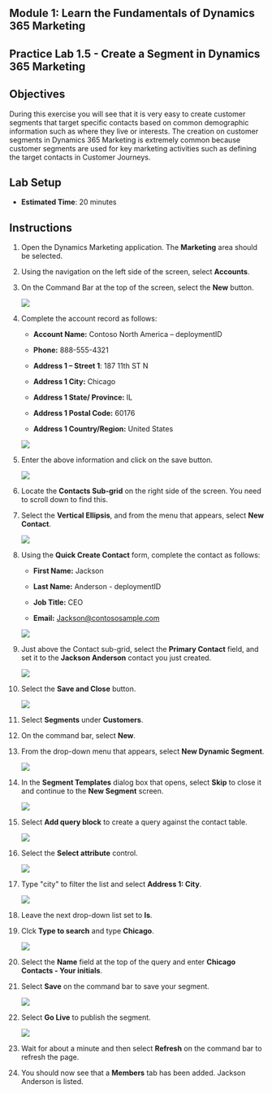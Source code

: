 ## Module 1: Learn the Fundamentals of Dynamics 365 Marketing


## Practice Lab 1.5 - Create a Segment in Dynamics 365 Marketing

## Objectives

During this exercise you will see that it is very easy to create customer segments that target specific contacts based on common demographic information such as where they live or interests. The creation on customer segments in Dynamics 365 Marketing is extremely common because customer segments are used for key marketing activities such as defining the target contacts in Customer Journeys.

## Lab Setup

  - **Estimated Time**: 20 minutes

## Instructions

1. Open the Dynamics Marketing application. The **Marketing** area should be selected.

1. Using the navigation on the left side of the screen, select **Accounts**. 

1. On the Command Bar at the top of the screen, select the **New** button.

    ![](../images/module1/lab5/account1-1.png)

1. Complete the account record as follows:

	- **Account Name:** Contoso North America – deploymentID

	- **Phone:** 888-555-4321

	- **Address 1 – Street 1**: 187 11th ST N

	- **Address 1 City:** Chicago

	- **Address 1 State/ Province:** IL

	- **Address 1 Postal Code:** 60176

	- **Address 1 Country/Region:** United States

    ![](../images/module1/lab5/account2.png)
1. Enter the above information and click on the save button.

    ![](../images/module1/lab5/account1.png)
    
1. Locate the **Contacts Sub-grid** on the right side of the screen. You need to scroll down to find this.

1. Select the **Vertical Ellipsis**, and from the menu that appears, select **New Contact**.

    ![](../images/module1/lab5/account3.png)

1. Using the **Quick Create Contact** form, complete the contact as follows:

	- **First Name:** Jackson

	- **Last Name:** Anderson - deploymentID

	- **Job Title:** CEO

	- **Email:** Jackson@contososample.com

    ![](../images/module1/lab5/account4.png)
    
1. Just above the Contact sub-grid, select the **Primary Contact** field, and set it to the **Jackson Anderson** contact you just created.

    ![](../images/module1/lab5/account5.png)

1. Select the **Save and Close** button.

    ![](../images/module1/lab5/account6.png)

1. Select **Segments** under **Customers**.

1. On the command bar, select **New**.

1. From the drop-down menu that appears, select **New Dynamic Segment**.

    ![](../images/module1/lab5/1.png)

1. In the **Segment Templates** dialog box that opens, select **Skip** to close it and continue to the **New Segment** screen.

    ![](../images/module1/lab5/2.png)

1. Select **Add query block** to create a query against the contact table. 

    ![](../images/module1/lab5/3.png)

1. Select the **Select attribute** control.

    ![](../images/module1/lab5/4.png)

1. Type "city" to filter the list and select **Address 1: City**.

    ![](../images/module1/lab5/5.png)
    
1. Leave the next drop-down list set to **Is**. 

1. Clck **Type to search** and type **Chicago**.

    ![](../images/module1/lab5/6.png)

1. Select the **Name** field at the top of the query and enter **Chicago Contacts - Your initials**.

1. Select **Save** on the command bar to save your segment.

    ![](../images/module1/lab5/7.png)

1. Select **Go Live** to publish the segment.

    ![](../images/module1/lab5/8.png)

1. Wait for about a minute and then select **Refresh** on the command bar to refresh the page. 

1. You should now see that a **Members** tab has been added. Jackson Anderson is listed.
